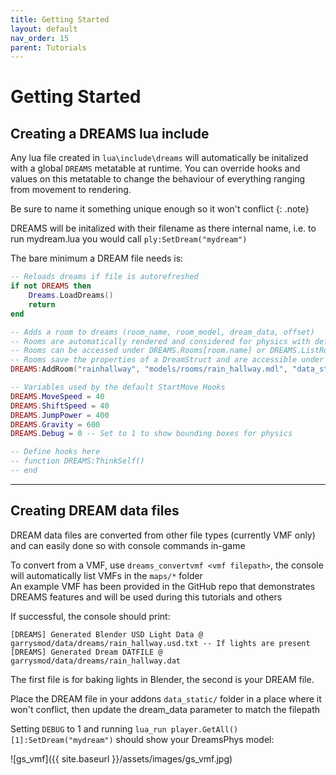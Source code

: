 ```yaml
---
title: Getting Started
layout: default
nav_order: 15
parent: Tutorials
---
```


# Getting Started
## Creating a DREAMS lua include
Any lua file created in `lua\include\dreams` will automatically be initalized with a global `DREAMS` metatable at runtime. You can override hooks and values on this metatable to change the behaviour of everything ranging from movement to rendering. 

Be sure to name it something unique enough so it won't conflict
{: .note}

DREAMS will be initalized with their filename as there internal name, i.e. to run mydream.lua you would call `ply:SetDream("mydream")`   
  
The bare minimum a DREAM file needs is:
```lua
-- Reloads dreams if file is autorefreshed
if not DREAMS then
	Dreams.LoadDreams()
	return
end

-- Adds a room to dreams (room_name, room_model, dream_data, offset)
-- Rooms are automatically rendered and considered for physics with default hooks
-- Rooms can be accessed under DREAMS.Rooms[room.name] or DREAMS.ListRooms[index]
-- Rooms save the properties of a DreamStruct and are accessible under phys, Marks, Props
DREAMS:AddRoom("rainhallway", "models/rooms/rain_hallway.mdl", "data_static/dreams/test/rain_hallway.dat", Vector(10, 10, -100))

-- Variables used by the default StartMove Hooks
DREAMS.MoveSpeed = 40
DREAMS.ShiftSpeed = 40
DREAMS.JumpPower = 400
DREAMS.Gravity = 600
DREAMS.Debug = 0 -- Set to 1 to show bounding boxes for physics

-- Define hooks here
-- function DREAMS:ThinkSelf()
-- end
```

* * *

## Creating DREAM data files
DREAM data files are converted from other file types (currently VMF only) and can easily done so with console commands in-game  

To convert from a VMF, use `dreams_convertvmf <vmf filepath>`, the console will automatically list VMFs in the `maps/*` folder   
An example VMF has been provided in the GitHub repo that demonstrates DREAMS features and will be used during this tutorials and others

If successful, the console should print:
```
[DREAMS] Generated Blender USD Light Data @ garrysmod/data/dreams/rain_hallway.usd.txt -- If lights are present
[DREAMS] Generated Dream DATFILE @ garrysmod/data/dreams/rain_hallway.dat
```
The first file is for baking lights in Blender, the second is your DREAM file.

Place the DREAM file in your addons `data_static/` folder in a place where it won't conflict, then update the dream_data parameter to match the filepath   
   
Setting `DEBUG` to 1 and running `lua_run player.GetAll()[1]:SetDream("mydream")` should show your DreamsPhys model:   
     
![gs_vmf]({{ site.baseurl }}/assets/images/gs_vmf.jpg)